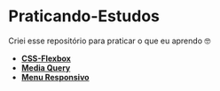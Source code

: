 # Praticando-Estudos
 Criei esse repositório para praticar o que eu aprendo 🤓
 - <a href="https://nando006.github.io/Praticando-Estudos/CSS-Flexbox/index.html" target="_blank"><strong>CSS-Flexbox</strong></a>
 - <a href="https://nando006.github.io/Praticando-Estudos/Media-Query/index.html" target="_blank"><strong>Media Query</strong></a>
 - <a href="https://nando006.github.io/Praticando-Estudos/Menu-Responsivo-Humburguer-Simples/menu-responsivo-simples.html" target="_blank"><strong>Menu Responsivo</strong></a>
